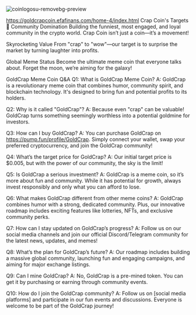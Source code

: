 




![coinlogosu-removebg-preview](https://github.com/user-attachments/assets/d8dff340-0ec5-4f8a-88b4-a4213d8d95d1)


https://goldcrapcoin.efafinans.com/home-4/index.html Crap Coin's Targets 🚀 Community Domination Building the funniest, most engaged, and loyal community in the crypto world. Crap Coin isn’t just a coin—it’s a movement!

Skyrocketing Value From "crap" to "wow"—our target is to surprise the market by turning laughter into profits.

Global Meme Status Become the ultimate meme coin that everyone talks about. Forget the moon, we’re aiming for the galaxy!

GoldCrap Meme Coin Q&A Q1: What is GoldCrap Meme Coin? A: GoldCrap is a revolutionary meme coin that combines humor, community spirit, and blockchain technology. It's designed to bring fun and potential profits to its holders.

Q2: Why is it called "GoldCrap"? A: Because even "crap" can be valuable! GoldCrap turns something seemingly worthless into a potential goldmine for investors.

Q3: How can I buy GoldCrap? A: You can purchase GoldCrap on https://pump.fun/profile/GoldCrap. Simply connect your wallet, swap your preferred cryptocurrency, and join the GoldCrap community!

Q4: What’s the target price for GoldCrap? A: Our initial target price is $0.005, but with the power of our community, the sky is the limit!

Q5: Is GoldCrap a serious investment? A: GoldCrap is a meme coin, so it’s more about fun and community. While it has potential for growth, always invest responsibly and only what you can afford to lose.

Q6: What makes GoldCrap different from other meme coins? A: GoldCrap combines humor with a strong, dedicated community. Plus, our innovative roadmap includes exciting features like lotteries, NFTs, and exclusive community perks.

Q7: How can I stay updated on GoldCrap’s progress? A: Follow us on our social media channels and join our official Discord/Telegram community for the latest news, updates, and memes!

Q8: What’s the plan for GoldCrap’s future? A: Our roadmap includes building a massive global community, launching fun and engaging campaigns, and aiming for major exchange listings.

Q9: Can I mine GoldCrap? A: No, GoldCrap is a pre-mined token. You can get it by purchasing or earning through community events.

Q10: How do I join the GoldCrap community? A: Follow us on [social media platforms] and participate in our fun events and discussions. Everyone is welcome to be part of the GoldCrap journey!
